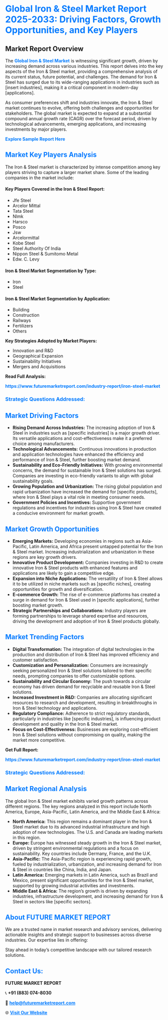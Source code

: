 <h1 style="color: #007BFF;">Global Iron & Steel Market Report 2025-2033: Driving Factors, Growth Opportunities, and Key Players</h1>

<section id="overview">
<h2>Market Report Overview</h2>
<p>The <a href="https://www.futuremarketreport.com/industry-report/iron-steel-market" style="color: #007BFF; text-decoration: none;"><strong>Global Iron & Steel Market</strong></a> is witnessing significant growth, driven by increasing demand across various industries. This report delves into the key aspects of the Iron & Steel market, providing a comprehensive analysis of its current status, future potential, and challenges. The demand for Iron & Steel has surged due to its wide-ranging applications in industries such as [insert industries], making it a critical component in modern-day [applications].</p>
<p>As consumer preferences shift and industries innovate, the Iron & Steel market continues to evolve, offering both challenges and opportunities for stakeholders. The global market is expected to expand at a substantial compound annual growth rate (CAGR) over the forecast period, driven by technological advancements, emerging applications, and increasing investments by major players.</p>
</section>

<section id="overview">
<p><a href="https://www.futuremarketreport.com/request-sample/reportId=31183" style="color: #007BFF; text-decoration: none;"><strong>Explore Sample Report Here</strong></a></p>
</section>

<section id="key-players">
<h2 style="color: #007BFF;">Market Key Players Analysis</h2>
<p>The Iron & Steel market is characterized by intense competition among key players striving to capture a larger market share. Some of the leading companies in the market include:</p>
<h4>Key Players Covered in the Iron & Steel Report:</h4>
<ul><li>Jfe Steel</li><li>Arcelor Mittal</li><li>Tata Steel</li><li>Nlmk</li><li>Harsco</li><li>Posco</li><li>Jsw</li><li>Arcelormittal</li><li>Kobe Steel</li><li>Steel Authority Of India</li><li>Nippon Steel &amp; Sumitomo Metal</li><li>Edw. C. Levy</li></ul>
<h4>Iron & Steel Market Segmentation by Type:</h4>
<ul><li>Iron</li><li>Steel</li></ul>

<h4>Iron & Steel Market Segmentation by Application:</h4>
<ul><li>Building</li><li>Construction</li><li>Railways</li><li>Fertilizers</li><li>Others</li></ul>
<p><strong>Key Strategies Adopted by Market Players:</strong></p>
<ul>
<li>Innovation and R&D</li>
<li>Geographical Expansion</li>
<li>Sustainability Initiatives</li>
<li>Mergers and Acquisitions</li>
</ul>
</section>

<section>
<p><strong>Read Full Analysis: </strong></p><a href="https://www.futuremarketreport.com/industry-report/iron-steel-market" style="color: #007BFF; text-decoration: none;"><strong>https://www.futuremarketreport.com/industry-report/iron-steel-market</strong></a>
<h3 style="color: #007BFF;">Strategic Questions Addressed:</h3>
</section>

<section id="driving-factors">
<h2 style="color: #007BFF;">Market Driving Factors</h2>
<ul>
<li><strong>Rising Demand Across Industries:</strong> The increasing adoption of Iron & Steel in industries such as [specific industries] is a major growth driver. Its versatile applications and cost-effectiveness make it a preferred choice among manufacturers.</li>
<li><strong>Technological Advancements:</strong> Continuous innovations in production and application technologies have enhanced the efficiency and performance of Iron & Steel, further boosting market demand.</li>
<li><strong>Sustainability and Eco-Friendly Initiatives:</strong> With growing environmental concerns, the demand for sustainable Iron & Steel solutions has surged. Companies are investing in eco-friendly variants to align with global sustainability goals.</li>
<li><strong>Growing Population and Urbanization:</strong> The rising global population and rapid urbanization have increased the demand for [specific products], where Iron & Steel plays a vital role in meeting consumer needs.</li>
<li><strong>Government Policies and Incentives:</strong> Supportive government regulations and incentives for industries using Iron & Steel have created a conducive environment for market growth.</li>
</ul>
</section>

<section id="growth-opportunities">
<h2 style="color: #007BFF;">Market Growth Opportunities</h2>
<ul>
<li><strong>Emerging Markets:</strong> Developing economies in regions such as Asia-Pacific, Latin America, and Africa present untapped potential for the Iron & Steel market. Increasing industrialization and urbanization in these regions are key growth drivers.</li>
<li><strong>Innovative Product Development:</strong> Companies investing in R&D to create innovative Iron & Steel products with enhanced features and applications are likely to gain a competitive edge.</li>
<li><strong>Expansion into Niche Applications:</strong> The versatility of Iron & Steel allows it to be utilized in niche markets such as [specific niches], creating opportunities for growth and diversification.</li>
<li><strong>E-commerce Growth:</strong> The rise of e-commerce platforms has created a surge in demand for Iron & Steel used in [specific applications], further boosting market growth.</li>
<li><strong>Strategic Partnerships and Collaborations:</strong> Industry players are forming partnerships to leverage shared expertise and resources, driving the development and adoption of Iron & Steel products globally.</li>
</ul>
</section>

<section id="trending-factors">
<h2 style="color: #007BFF;">Market Trending Factors</h2>
<ul>
<li><strong>Digital Transformation:</strong> The integration of digital technologies in the production and distribution of Iron & Steel has improved efficiency and customer satisfaction.</li>
<li><strong>Customization and Personalization:</strong> Consumers are increasingly seeking personalized Iron & Steel solutions tailored to their specific needs, prompting companies to offer customizable options.</li>
<li><strong>Sustainability and Circular Economy:</strong> The push towards a circular economy has driven demand for recyclable and reusable Iron & Steel solutions.</li>
<li><strong>Increased Investment in R&D:</strong> Companies are allocating significant resources to research and development, resulting in breakthroughs in Iron & Steel technology and applications.</li>
<li><strong>Regulatory Compliance:</strong> Adherence to strict regulatory standards, particularly in industries like [specific industries], is influencing product development and quality in the Iron & Steel market.</li>
<li><strong>Focus on Cost-Effectiveness:</strong> Businesses are exploring cost-efficient Iron & Steel solutions without compromising on quality, making the market more competitive.</li>
</ul>
</section>

<section>
<p><strong>Get Full Report: </strong></p><a href="https://www.futuremarketreport.com/industry-report/iron-steel-market" style="color: #007BFF; text-decoration: none;"><strong>https://www.futuremarketreport.com/industry-report/iron-steel-market</strong></a>
<h3 style="color: #007BFF;">Strategic Questions Addressed:</h3>
</section>


<section id="regional-analysis">
<h2 style="color: #007BFF;">Market Regional Analysis</h2>
<p>The global Iron & Steel market exhibits varied growth patterns across different regions. The key regions analyzed in this report include North America, Europe, Asia-Pacific, Latin America, and the Middle East & Africa:</p>
<ul>
<li><strong>North America:</strong> This region remains a dominant player in the Iron & Steel market due to its advanced industrial infrastructure and high adoption of new technologies. The U.S. and Canada are leading markets in this region.</li>
<li><strong>Europe:</strong> Europe has witnessed steady growth in the Iron & Steel market, driven by stringent environmental regulations and a focus on sustainability. Key countries include Germany, France, and the U.K.</li>
<li><strong>Asia-Pacific:</strong> The Asia-Pacific region is experiencing rapid growth, fueled by industrialization, urbanization, and increasing demand for Iron & Steel in countries like China, India, and Japan.</li>
<li><strong>Latin America:</strong> Emerging markets in Latin America, such as Brazil and Mexico, present significant opportunities for the Iron & Steel market, supported by growing industrial activities and investments.</li>
<li><strong>Middle East & Africa:</strong> The region’s growth is driven by expanding industries, infrastructure development, and increasing demand for Iron & Steel in sectors like [specific sectors].</li>
</ul>
</section>

<footer>
<h2 style="color: #007BFF;">About FUTURE MARKET REPORT</h2>
<p>We are a trusted name in market research and advisory services, delivering actionable insights and strategic support to businesses across diverse industries. Our expertise lies in offering:</p>

<p>Stay ahead in today’s competitive landscape with our tailored research solutions.</p>

<h2 style="color: #007BFF;">Contact Us:</h2>
<p><strong>FUTURE MARKET REPORT</strong></p>
<p>📞 <strong>+91 (883) 074-8030</strong></p>
<p>📧 <strong><a href="mailto:help@futuremarketreport.com" style="color: #007BFF;">help@futuremarketreport.com</a></strong></p>
<p>🌐 <strong><a href="https://www.futuremarketreport.com/" style="color: #007BFF;">Visit Our Website</a></strong></p>
</footer>